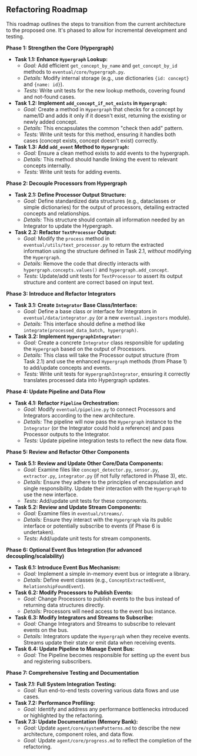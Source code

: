 ## Refactoring Roadmap

This roadmap outlines the steps to transition from the current architecture to the proposed one. It's phased to allow for incremental development and testing.

**Phase 1: Strengthen the Core (Hypergraph)**

*   **Task 1.1: Enhance `Hypergraph` Lookup:**
    *   *Goal:* Add efficient `get_concept_by_name` and `get_concept_by_id` methods to `eventual/core/hypergraph.py`.
    *   *Details:* Modify internal storage (e.g., use dictionaries `{id: concept}` and `{name: id}`).
    *   *Tests:* Write unit tests for the new lookup methods, covering found and not-found cases.
*   **Task 1.2: Implement `add_concept_if_not_exists` in `Hypergraph`:**
    *   *Goal:* Create a method in `Hypergraph` that checks for a concept by name/ID and adds it only if it doesn't exist, returning the existing or newly added concept.
    *   *Details:* This encapsulates the common "check then add" pattern.
    *   *Tests:* Write unit tests for this method, ensuring it handles both cases (concept exists, concept doesn't exist) correctly.
*   **Task 1.3: Add `add_event` Method to `Hypergraph`:**
    *   *Goal:* Ensure a clean method exists to add events to the hypergraph.
    *   *Details:* This method should handle linking the event to relevant concepts internally.
    *   *Tests:* Write unit tests for adding events.

**Phase 2: Decouple Processors from Hypergraph**

*   **Task 2.1: Define Processor Output Structure:**
    *   *Goal:* Define standardized data structures (e.g., dataclasses or simple dictionaries) for the output of processors, detailing extracted concepts and relationships.
    *   *Details:* This structure should contain all information needed by an Integrator to update the Hypergraph.
*   **Task 2.2: Refactor `TextProcessor` Output:**
    *   *Goal:* Modify the `process` method in `eventual/utils/text_processor.py` to return the extracted information using the structure defined in Task 2.1, *without* modifying the `Hypergraph`.
    *   *Details:* Remove the code that directly interacts with `hypergraph.concepts.values()` and `hypergraph.add_concept`.
    *   *Tests:* Update/add unit tests for `TextProcessor` to assert its output structure and content are correct based on input text.

**Phase 3: Introduce and Refactor Integrators**

*   **Task 3.1: Create `Integrator` Base Class/Interface:**
    *   *Goal:* Define a base class or interface for Integrators in `eventual/data/integrator.py` (or a new `eventual.ingestors` module).
    *   *Details:* This interface should define a method like `integrate(processed_data_batch, hypergraph)`.
*   **Task 3.2: Implement `HypergraphIntegrator`:**
    *   *Goal:* Create a concrete `Integrator` class responsible for updating the `Hypergraph` based on the output of Processors.
    *   *Details:* This class will take the Processor output structure (from Task 2.1) and use the enhanced `Hypergraph` methods (from Phase 1) to add/update concepts and events.
    *   *Tests:* Write unit tests for `HypergraphIntegrator`, ensuring it correctly translates processed data into Hypergraph updates.

**Phase 4: Update Pipeline and Data Flow**

*   **Task 4.1: Refactor `Pipeline` Orchestration:**
    *   *Goal:* Modify `eventual/pipeline.py` to connect Processors and Integrators according to the new architecture.
    *   *Details:* The pipeline will now pass the `Hypergraph` instance to the `Integrator` (or the Integrator could hold a reference) and pass Processor outputs to the Integrator.
    *   *Tests:* Update pipeline integration tests to reflect the new data flow.

**Phase 5: Review and Refactor Other Components**

*   **Task 5.1: Review and Update Other Core/Data Components:**
    *   *Goal:* Examine files like `concept_detector.py`, `sensor.py`, `extractor.py`, `integrator.py` (if not fully refactored in Phase 3), etc.
    *   *Details:* Ensure they adhere to the principles of encapsulation and single responsibility. Update their interaction with the `Hypergraph` to use the new interface.
    *   *Tests:* Add/update unit tests for these components.
*   **Task 5.2: Review and Update Stream Components:**
    *   *Goal:* Examine files in `eventual/streams/`.
    *   *Details:* Ensure they interact with the `Hypergraph` via its public interface or potentially subscribe to events (if Phase 6 is undertaken).
    *   *Tests:* Add/update unit tests for stream components.

**Phase 6: Optional Event Bus Integration (for advanced decoupling/scalability)**

*   **Task 6.1: Introduce Event Bus Mechanism:**
    *   *Goal:* Implement a simple in-memory event bus or integrate a library.
    *   *Details:* Define event classes (e.g., `ConceptExtractedEvent`, `RelationshipFoundEvent`).
*   **Task 6.2: Modify Processors to Publish Events:**
    *   *Goal:* Change Processors to publish events to the bus instead of returning data structures directly.
    *   *Details:* Processors will need access to the event bus instance.
*   **Task 6.3: Modify Integrators and Streams to Subscribe:**
    *   *Goal:* Change Integrators and Streams to subscribe to relevant events on the bus.
    *   *Details:* Integrators update the `Hypergraph` when they receive events. Streams update their state or emit data when receiving events.
*   **Task 6.4: Update Pipeline to Manage Event Bus:**
    *   *Goal:* The Pipeline becomes responsible for setting up the event bus and registering subscribers.

**Phase 7: Comprehensive Testing and Documentation**

*   **Task 7.1: Full System Integration Testing:**
    *   *Goal:* Run end-to-end tests covering various data flows and use cases.
*   **Task 7.2: Performance Profiling:**
    *   *Goal:* Identify and address any performance bottlenecks introduced or highlighted by the refactoring.
*   **Task 7.3: Update Documentation (Memory Bank):**
    *   *Goal:* Update `agent/core/systemPatterns.md` to describe the new architecture, component roles, and data flow.
    *   *Goal:* Update `agent/core/progress.md` to reflect the completion of the refactoring.